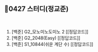 ## 📘0427 스터디(정교준)
</br>

1. [백준] G2_모노미노도미노 2 [[정답코드]]
2. [백준] G2_2048(Easy) [[정답코드]]
3. [백준] S1_10844(쉬운 계단 수) [[정답코드]]
